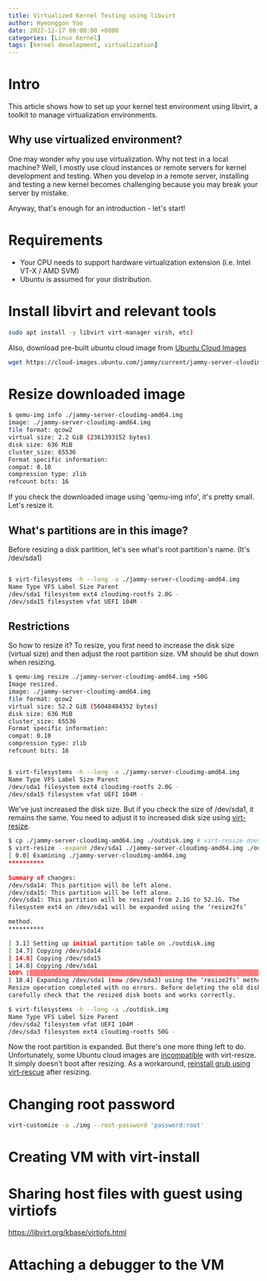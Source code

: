 ```yaml
---
title: Virtualized Kernel Testing using libvirt 
author: Hyeonggon Yoo
date: 2022-12-17 00:00:00 +0800
categories: [Linux Kernel]
tags: [kernel development, virtualization]
---
```


# Intro

This article shows how to set up your kernel test environment using libvirt, a toolkit to manage virtualization environments.

## Why use virtualized environment?

One may wonder why you use virtualization. Why not test in a local machine? Well, I mostly use cloud instances or remote servers for kernel development and testing. When you develop in a remote server, installing and testing a new kernel becomes challenging because you may break your server by mistake.

Anyway, that's enough for an introduction - let's start!

# Requirements

-   Your CPU needs to support hardware virtualization extension (i.e. Intel VT-X / AMD SVM)
-   Ubuntu is assumed for your distribution.

# Install libvirt and relevant tools

```bash
sudo apt install -y libvirt virt-manager virsh, etc)
```
Also, download pre-built ubuntu cloud image from [Ubuntu Cloud Images](https://cloud-images.ubuntu.com/) 

```bash
wget https://cloud-images.ubuntu.com/jammy/current/jammy-server-cloudimg-amd64.img
```

# Resize downloaded image
```bash
$ qemu-img info ./jammy-server-cloudimg-amd64.img
image: ./jammy-server-cloudimg-amd64.img
file format: qcow2
virtual size: 2.2 GiB (2361393152 bytes)
disk size: 636 MiB
cluster_size: 65536
Format specific information:
compat: 0.10
compression type: zlib
refcount bits: 16
```
If you check the downloaded image using 'qemu-img info', it's pretty small. Let's resize it.

## What's partitions are in this image?

Before resizing a disk partition, let's see what's root partition's name. (It's /dev/sda1)
```bash

$ virt-filesystems -h --long -a ./jammy-server-cloudimg-amd64.img
Name Type VFS Label Size Parent
/dev/sda1 filesystem ext4 cloudimg-rootfs 2.0G -
/dev/sda15 filesystem vfat UEFI 104M -
```

## Restrictions
So how to resize it? To resize, you first need to increase the disk size (virtual size) and then adjust the root partition size. VM should be shut down when resizing. 

```bash
$ qemu-img resize ./jammy-server-cloudimg-amd64.img +50G
Image resized.
image: ./jammy-server-cloudimg-amd64.img
file format: qcow2
virtual size: 52.2 GiB (56048484352 bytes)
disk size: 636 MiB
cluster_size: 65536
Format specific information:
compat: 0.10
compression type: zlib
refcount bits: 16
```

```bash

$ virt-filesystems -h --long -a ./jammy-server-cloudimg-amd64.img
Name Type VFS Label Size Parent
/dev/sda1 filesystem ext4 cloudimg-rootfs 2.0G -
/dev/sda15 filesystem vfat UEFI 104M -
```
We've just increased the disk size. But if you check the size of /dev/sda1, it remains the same. You need to adjust it to increased disk size using [virt-resize](https://access.redhat.com/documentation/en-us/red_hat_enterprise_linux/7/html/virtualization_deployment_and_administration_guide/sect-guest_virtual_machine_disk_access_with_offline_tools-virt_resize_resizing_guest_virtual_machines_offline).

 
```bash
$ cp ./jammy-server-cloudimg-amd64.img ./outdisk.img # virt-resize doesn't support updating disk in-place
$ virt-resize --expand /dev/sda1 ./jammy-server-cloudimg-amd64.img ./outdisk.img
[ 0.0] Examining ./jammy-server-cloudimg-amd64.img
**********
  
Summary of changes:
/dev/sda14: This partition will be left alone.
/dev/sda15: This partition will be left alone.
/dev/sda1: This partition will be resized from 2.1G to 52.1G. The
filesystem ext4 on /dev/sda1 will be expanded using the ‘resize2fs’

method.
**********

[ 3.1] Setting up initial partition table on ./outdisk.img
[ 14.7] Copying /dev/sda14
[ 14.8] Copying /dev/sda15
[ 14.8] Copying /dev/sda1
100% ⟦▒▒▒▒▒▒▒▒▒▒▒▒▒▒▒▒▒▒▒▒▒▒▒▒▒▒▒▒▒▒▒▒▒▒▒▒▒▒▒▒▒▒▒▒▒▒▒▒▒▒▒▒▒▒▒▒▒▒▒▒▒▒▒▒▒▒▒▒▒▒▒▒▒▒▒▒▒▒▒▒▒▒▒▒▒▒▒▒▒▒▒▒▒▒▒▒▒▒▒▒▒▒▒▒▒▒▒▒▒▒▒⟧ --:--
[ 18.4] Expanding /dev/sda1 (now /dev/sda3) using the ‘resize2fs’ method
Resize operation completed with no errors. Before deleting the old disk,
carefully check that the resized disk boots and works correctly.
```

```bash
$ virt-filesystems -h --long -a ./outdisk.img
Name Type VFS Label Size Parent
/dev/sda2 filesystem vfat UEFI 104M -
/dev/sda3 filesystem ext4 cloudimg-rootfs 50G -
```

Now the root partition is expanded. But there's one more thing left to do. Unfortunately, some Ubuntu cloud images are [incompatible](https://news.ycombinator.com/item?id=16304781) with virt-resize. It simply doesn't boot after resizing. As a workaround, [reinstall grub using virt-rescue](https://serverfault.com/questions/976792/how-to-fix-partition-table-after-virt-resize-rearranges-it-kvm) after resizing.


# Changing root password
```bash
virt-customize -a ./img --root-password 'password:root'
```

# Creating VM with virt-install


# Sharing host files with guest using virtiofs
https://libvirt.org/kbase/virtiofs.html

# Attaching a debugger to the VM